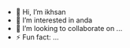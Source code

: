 - 👋 Hi, I’m ikhsan
- 👀 I’m interested in anda
- 💞️ I’m looking to collaborate on ...
- ⚡ Fun fact: ...

<!---
ikhsannur2007/ikhsannur2007 is a ✨ special ✨ repository because its `README.md` (this file) appears on your GitHub profile.
You can click the Preview link to take a look at your changes.
--->

